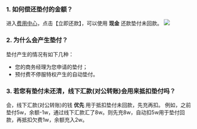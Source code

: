 ### 1. 如何偿还垫付的金额？
进入[费用中心](https://console.cloud.tencent.com/account)，点击【立即还款】，可以使用 **现金** 还款垫付未回款。
![](https://mc.qcloudimg.com/static/img/edaf7032e9d55dc4bdb6465c89e100e0/image.jpg)

### 2. 为什么会产生垫付？
垫付产生的情况有如下几种：
- 您的商务经理为您申请的垫付；
- 预付费不停服特权产生的自动垫付。

### 3. 若您有垫付未还清，线下汇款(对公转账)会用来抵扣垫付吗？
会，线下汇款(对公转账)的钱 **优先** 用于抵扣垫付未回款，先充再扣。
例如，之前垫付5w，余额-1w，通过线下汇款汇了8w。则先充8w，自动扣5w用于垫付回款，再抵扣欠费1w，余额充入2w。

